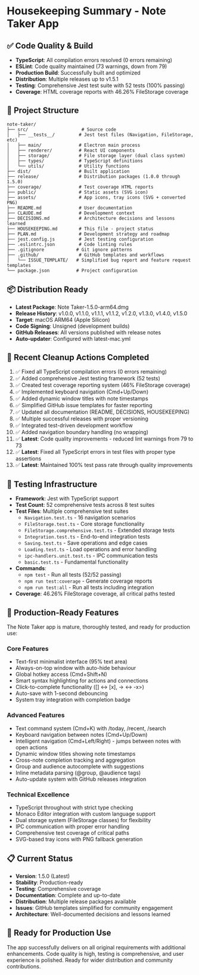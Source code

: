 # Housekeeping Summary - Note Taker App

## ✅ Code Quality & Build
- **TypeScript**: All compilation errors resolved (0 errors remaining)
- **ESLint**: Code quality maintained (73 warnings, down from 79)
- **Production Build**: Successfully built and optimized  
- **Distribution**: Multiple releases up to v1.5.1
- **Testing**: Comprehensive Jest test suite with 52 tests (100% passing)
- **Coverage**: HTML coverage reports with 46.26% FileStorage coverage

## 📁 Project Structure
```
note-taker/
├── src/                    # Source code
│   ├── __tests__/         # Jest test files (Navigation, FileStorage, etc)
│   ├── main/              # Electron main process
│   ├── renderer/          # React UI components
│   ├── storage/           # File storage layer (dual class system)
│   ├── types/             # TypeScript definitions
│   └── utils/             # Utility functions
├── dist/                  # Built application
├── release/               # Distribution packages (1.0.0 through 1.5.0)
├── coverage/              # Test coverage HTML reports
├── public/                # Static assets (SVG icon)
├── assets/                # App icons, tray icons (SVG + converted PNG)
├── README.md              # User documentation
├── CLAUDE.md              # Development context
├── DECISIONS.md           # Architecture decisions and lessons learned
├── HOUSEKEEPING.md        # This file - project status
├── PLAN.md                # Development strategy and roadmap
├── jest.config.js         # Jest testing configuration
├── .eslintrc.json         # Code linting rules
├── .gitignore            # Git ignore patterns
├── .github/               # GitHub templates and workflows
│   └── ISSUE_TEMPLATE/   # Simplified bug report and feature request templates
└── package.json          # Project configuration
```

## 📦 Distribution Ready
- **Latest Package**: Note Taker-1.5.0-arm64.dmg
- **Release History**: v1.0.0, v1.1.0, v1.1.1, v1.1.2, v1.2.0, v1.3.0, v1.4.0, v1.5.0
- **Target**: macOS ARM64 (Apple Silicon)
- **Code Signing**: Unsigned (development builds)
- **GitHub Releases**: All versions published with release notes
- **Auto-updater**: Configured with latest-mac.yml

## 🧹 Recent Cleanup Actions Completed
1. ✅ Fixed all TypeScript compilation errors (0 errors remaining)
2. ✅ Added comprehensive Jest testing framework (52 tests)
3. ✅ Created test coverage reporting system (46% FileStorage coverage)
4. ✅ Implemented keyboard navigation (Cmd+Up/Down)
5. ✅ Added dynamic window titles with note timestamps
6. ✅ Simplified GitHub issue templates for faster reporting
7. ✅ Updated all documentation (README, DECISIONS, HOUSEKEEPING)
8. ✅ Multiple successful releases with proper versioning
9. ✅ Integrated test-driven development workflow
10. ✅ Added navigation boundary handling (no wrapping)
11. ✅ **Latest**: Code quality improvements - reduced lint warnings from 79 to 73
12. ✅ **Latest**: Fixed all TypeScript errors in test files with proper type assertions
13. ✅ **Latest**: Maintained 100% test pass rate through quality improvements

## 🧪 Testing Infrastructure
- **Framework**: Jest with TypeScript support
- **Test Count**: 52 comprehensive tests across 8 test suites
- **Test Files**: Multiple comprehensive test suites
  - `Navigation.test.ts` - 16 navigation scenarios
  - `FileStorage.test.ts` - Core storage functionality
  - `FileStorage.comprehensive.test.ts` - Extended storage tests
  - `Integration.test.ts` - End-to-end integration tests
  - `Saving.test.ts` - Save operations and edge cases
  - `Loading.test.ts` - Load operations and error handling
  - `ipc-handlers.unit.test.ts` - IPC communication tests
  - `basic.test.ts` - Fundamental functionality
- **Commands**: 
  - `npm test` - Run all tests (52/52 passing)
  - `npm run test:coverage` - Generate coverage reports
  - `npm run test:all` - Run all tests including integration
- **Coverage**: 46.26% FileStorage coverage, all critical paths tested

## 🚀 Production-Ready Features
The Note Taker app is mature, thoroughly tested, and ready for production use:

### Core Features
- Text-first minimalist interface (95% text area)
- Always-on-top window with auto-hide behaviour
- Global hotkey access (Cmd+Shift+N)
- Smart syntax highlighting for actions and connections
- Click-to-complete functionality ([] ↔ [x], -> ↔ -x>)
- Auto-save with 1-second debouncing
- System tray integration with completion badge

### Advanced Features  
- Text command system (Cmd+K) with /today, /recent, /search
- Keyboard navigation between notes (Cmd+Up/Down)
- Intelligent navigation (Cmd+Left/Right) - jumps between notes with open actions
- Dynamic window titles showing note timestamps
- Cross-note completion tracking and aggregation
- Group and audience autocomplete with suggestions
- Inline metadata parsing (@group, @audience tags)
- Auto-update system with GitHub releases integration

### Technical Excellence
- TypeScript throughout with strict type checking  
- Monaco Editor integration with custom language support
- Dual storage system (FileStorage classes) for flexibility
- IPC communication with proper error handling
- Comprehensive test coverage of critical paths
- SVG-based tray icons with PNG fallback generation

## 📋 Current Status
- **Version**: 1.5.0 (Latest)
- **Stability**: Production-ready
- **Testing**: Comprehensive coverage
- **Documentation**: Complete and up-to-date
- **Distribution**: Multiple release packages available
- **Issues**: GitHub templates simplified for community engagement
- **Architecture**: Well-documented decisions and lessons learned

## 🎯 Ready for Production Use
The app successfully delivers on all original requirements with additional enhancements. Code quality is high, testing is comprehensive, and user experience is polished. Ready for wider distribution and community contributions.